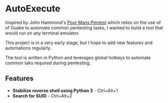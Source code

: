 # AutoExecute

Inspired by John Hammond's [Poor Mans Pentest](https://github.com/JohnHammond/poor-mans-pentest) which relies on the use of of Guake to automate common pentesting tasks, I wanted to build a tool that would run on any terminal emulator.  

This project is in a very early stage, but I hope to add new features and automations regularly.  

The tool is written in Python and leverages global hotkeys to automate common taks required during pentesting.  

## Features
- **Stabilize reverse shell using Python 3** - Ctrl+Alt+1
- **Search for SUID** - Ctrl+Alt+2